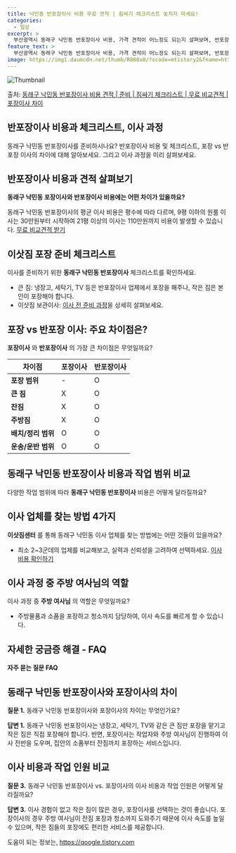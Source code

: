 ```yaml
---
title: 낙민동 반포장이사 비용 무료 견적 | 짐싸기 체크리스트 놓치지 마세요!
categories:
  - 일상
excerpt: >
  부산광역시 동래구 낙민동 반포장이사 비용, 가격 견적이 어느정도 되는지 살펴보며, 반포장이사를 준비함에 있어 짐싸기 준비 체크리스트가 무엇인지 보겠습니다. 마지막으로 포장이사와 차이점을 통해 무료 비교견적으로 어떤 것이 더 합리적인 선택인지 공유 드립니다.동래구 낙민동 포장이사 견적 샘플 보기 👈 클릭동래구 낙민동 포장이사 가격 살펴보기 👈 클릭동래구 낙민동 반포장이사 평균 이사 비용평수동래구 낙민동 평균 이사 비용원룸 이사9평 이하 (1톤)30만원~투룸/쓰리룸 이사16평 ~ 20평 (2.5톤)80만원~쓰리룸 이사21평 (5톤) ~110만원~우리집 무료 이사견적 받기 👈 클릭포장 vs 반포장 이사: 주요 차이점은?이사를 할 때 포장과 반포장의 가장 큰 차이점은 무엇일까요? 포장이사는 이사 전반을 담..
feature_text: >
  부산광역시 동래구 낙민동 반포장이사 비용, 가격 견적이 어느정도 되는지 살펴보며, 반포장이사를 준비함에 있어 짐싸기 준비 체크리스트가 무엇인지 보겠습니다. 마지막으로 포장이사와 차이점을 통해 무료 비교견적으로 어떤 것이 더 합리적인 선택인지 공유 드립니다.동래구 낙민동 포장이사 견적 샘플 보기 👈 클릭동래구 낙민동 포장이사 가격 살펴보기 👈 클릭동래구 낙민동 반포장이사 평균 이사 비용평수동래구 낙민동 평균 이사 비용원룸 이사9평 이하 (1톤)30만원~투룸/쓰리룸 이사16평 ~ 20평 (2.5톤)80만원~쓰리룸 이사21평 (5톤) ~110만원~우리집 무료 이사견적 받기 👈 클릭포장 vs 반포장 이사: 주요 차이점은?이사를 할 때 포장과 반포장의 가장 큰 차이점은 무엇일까요? 포장이사는 이사 전반을 담..
image: https://img1.daumcdn.net/thumb/R800x0/?scode=mtistory2&fname=https%3A%2F%2Fblog.kakaocdn.net%2Fdn%2Fbxknov%2FbtsHcH5wx2h%2FBTbtCwZ2wMrY0mz4ByIW5K%2Fimg.webp
---
```


![Thumbnail](https://img1.daumcdn.net/thumb/R800x0/?scode=mtistory2&fname=https%3A%2F%2Fblog.kakaocdn.net%2Fdn%2Fbxknov%2FbtsHcH5wx2h%2FBTbtCwZ2wMrY0mz4ByIW5K%2Fimg.webp)

<p>출처: <a href="https://qoogle.tistory.com/9744" rel="dofollow">동래구 낙민동 반포장이사 비용 견적 | 준비 | 짐싸기 체크리스트 | 무료 비교견적 | 포장이사 차이</a> </p>

## 반포장이사 비용과 체크리스트, 이사 과정

동래구 낙민동 반포장이사를 준비하시나요? 반포장이사 비용 및 체크리스트, 포장 vs 반포장 이사의 차이에 대해 알아보세요. 그리고 이사
과정을 미리 살펴보세요.

## 반포장이사 비용과 견적 살펴보기

**동래구 낙민동 포장이사와 반포장이사 비용에는 어떤 차이가 있을까요?**

동래구 낙민동 반포장이사의 평균 이사 비용은 평수에 따라 다르며, 9평 이하의 원룸 이사는 30만원부터 시작하여 21평 이상의 이사는
110만원까지 비용이 발생할 수 있습니다. [무료 비교견적 받기](https://www.examplelink.com)

## 이삿짐 포장 준비 체크리스트

이사를 준비하기 위한 **동래구 낙민동 반포장이사** 체크리스트를 확인하세요.

  * 큰 짐: 냉장고, 세탁기, TV 등은 반포장이사 업체에서 포장을 해주나, 작은 짐은 본인이 포장해야 합니다.
  * 이삿짐 보관이사: [이사 전 준비 과정](https://www.examplelink.com)을 상세히 살펴보세요.

## 포장 vs 반포장 이사: 주요 차이점은?

**포장이사** 와 **반포장이사** 의 가장 큰 차이점은 무엇일까요?

**차이점** | **포장이사** | **반포장이사**  
---|---|---  
**포장 범위** | - | O  
**큰 짐** | X | O  
**잔짐** | X | O  
**주방짐** | X | O  
**배치/정리 범위** | O | O  
**운송/운반 범위** | O | O  
  
## 동래구 낙민동 반포장이사 비용과 작업 범위 비교

다양한 작업 범위에 따라 **동래구 낙민동 반포장이사** 비용은 어떻게 달라질까요?

## 이사 업체를 찾는 방법 4가지

**이삿짐센터** 를 통해 동래구 낙민동 이사 업체를 찾는 방법에는 어떤 것들이 있을까요?

  * 최소 2~3군데의 업체를 비교해보고, 실력과 신뢰성을 고려하여 선택하세요. [이사 비용 확인하기](https://www.examplelink.com)

## 이사 과정 중 주방 여사님의 역할

이사 과정 중 **주방 여사님** 의 역할은 무엇일까요?

  * 주방물품과 소품을 포장하고 청소까지 담당하여, 이사 속도를 빠르게 할 수 있습니다.

## 자세한 궁금증 해결 - FAQ

**자주 묻는 질문 FAQ**

## 동래구 낙민동 반포장이사와 포장이사의 차이

**질문 1.** 동래구 낙민동 반포장이사와 포장이사의 차이는 무엇인가요?

**답변 1.** 동래구 낙민동 반포장이사는 냉장고, 세탁기, TV와 같은 큰 짐만 포장을 맡기고 작은 짐은 직접 포장해야 합니다. 반면,
포장이사는 작업자와 주방 여사님이 진행하여 이사 전반을 도우며, 집안의 소품부터 잔짐까지 포장하는 서비스입니다.

## 이사 비용과 작업 인원 비교

**질문 3.** 동래구 낙민동 반포장이사 vs. 포장이사의 이사 비용과 작업 인원은 어떻게 달라질까요?

**답변 3.** 이사 경험이 없고 작은 짐이 많은 경우, 포장이사를 선택하는 것이 좋습니다. 포장이사의 경우 주방 여사님이 잔짐 포장과
청소까지 도와주기 때문에 이사 속도를 높일 수 있으며, 작은 짐들의 포장에도 편리한 서비스를 제공합니다.

 

도움이 되는 정보는, <a href="https://qoogle.tistory.com" rel="dofollow">https://qoogle.tistory.com</a>


